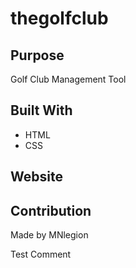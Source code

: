 # thegolfclub

## Purpose
Golf Club Management Tool

## Built With
* HTML
* CSS

## Website


## Contribution
Made by MNlegion

Test Comment